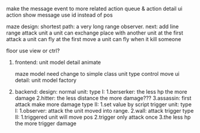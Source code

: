 make the message event to more related 
action queue & action detail
ui action show 
message use id instead of pos

maze design:
	shortest path: a very long range observer.
next: add line range attack unit
      a unit can exchange place with another unit at the first attack
      a unit can fly at the first move
      a unit can fly when it kill someone

floor use view or ctrl?


1. frontend:
	unit model detail
	animate

	maze model need change to simple class
	unit type control move ui detail:
		unit model factory

2. backend:
	design:
		normal unit:
            type I:
                1.berserker: the less hp the more damage
                2.hitter: the less distance the more damage???
                3.assassin: first attack make more damage
            type II:
                1.set value by script
		trigger unit:
            type I:
                1.observer: attack the unit moved into range.
                2.wall: attack trigger
            type II:
                1.triggered unit will move pos
                2.trigger only attack once
                3.the less hp the more trigger damage





